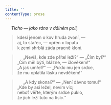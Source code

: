 ```yaml
---
title: ''
contentType: prose
---
```


     _Ticho — jako ráno v dálném poli,_

> kdesi jenom o kov hruda zvoní, —  
> aj, to stařec, — opřen o lopatu  
> k zemi shrblá záda pracně kloní.

>      „Nevíš, kde zde přítel leží?“ — „Čím byl?“  
> „Čím měl býti, blázne, — člověkem!“  
> „A jak umřel?“ — „Puklo mu jen srdce,  
> že mu oplatila lásku nevděkem!“

>      „A kdy skonal?“ — „Není dávno tomu!“  
> „Kde by asi ležel, nevím víc;  
> neboť věřte, kterým srdce puklo,  
> že jich leží tuto na tisíc.“
